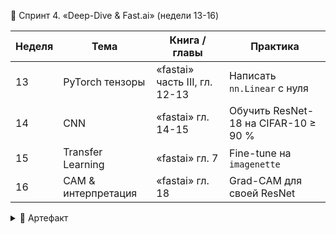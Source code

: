 📅 Спринт 4. «Deep-Dive & Fast.ai» (недели 13-16)

| Неделя | Тема                | Книга / главы                 | Практика                             |
| ------ | ------------------- | ----------------------------- | ------------------------------------ |
| 13     | PyTorch тензоры     | «fastai» часть III, гл. 12-13 | Написать `nn.Linear` с нуля          |
| 14     | CNN                 | «fastai» гл. 14-15            | Обучить ResNet-18 на CIFAR-10 ≥ 90 % |
| 15     | Transfer Learning   | «fastai» гл. 7                | Fine-tune на `imagenette`            |
| 16     | CAM & интерпретация | «fastai» гл. 18               | Grad-CAM для своей ResNet            |

<details>
<summary>📌 Артефакт</summary>

    [ ] Streamlit-приложение «Классификатор котов/собак»

    [ ] Демо на HuggingFace Spaces
</details>
